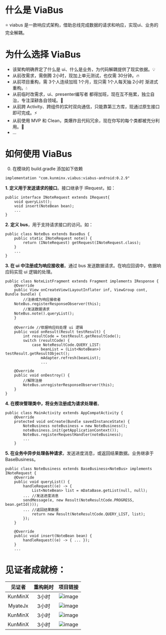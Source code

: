 # 什么是 ViaBus
⭐ viabus 是一款响应式架构，借助总线完成数据的请求和响应，实现ui、业务的完全解耦。


# 为什么选择 ViaBus
- 该架构明确界定了什么是 ui、什么是业务，为代码解耦提供了现实依据。💡
- 从前改需求，需倒腾 2小时，现加上单元测试，也仅需 30分钟。🔥
- 从前项目重构，需 3个人连续加班 1个月，现只需 1个人每天抽 2小时 渐进式重构。💧
- 从前临时改需求，ui、presenter编写者 都得加班，现在互不拖累，独立自治，专注深耕各自领域。🌲
- 从前跨 Activity、跨组件的实时双向通信，只能靠第三方库，现通过原生接口即可完成。⚡
- 从前使用 MVP 和 Clean，类爆炸且代码冗余，现在你写的每个类都被充分利用。💪
- ...


# 如何使用 ViaBus
0. 在模块的 build.gradle 添加如下依赖
```
implementation "com.kunminx.viabus:viabus-android:0.2.9"
```

**1. 定义用于发送请求的接口**。接口继承于 IRequest，如：
```
public interface INoteRequest extends IRequest{
    void queryList();
    void insert(NoteBean bean);
    ...
}
```

**2. 定义 bus**，用于支持请求接口的访问。如：
```
public class NoteBus extends BaseBus {
    public static INoteRequest note() {
        return (INoteRequest) getRequest(INoteRequest.class);
    }
    ...
}
```

**3. 在 ui 中注册成为响应接收者**。通过 bus 发送数据请求。在响应回调中，依据响应码实现 ui 逻辑的处理。
```
public class NoteListFragment extends Fragment implements IResponse {
    @Override
    public View onCreateView(LayoutInflater inf, ViewGroup cont, Bundle bundle) {
        //注册成为响应接收者
	NoteBus.registerResponseObserver(this);
        //发送数据请求
	NoteBus.note().queryList();
    }

    @Override //依据响应码处理 ui 逻辑
    public void onResult(Result testResult) {
        int resultCode = testResult.getResultCode();
        switch (resultCode) {
            case NoteResultCode.QUERY_LIST:
                beanList = (List<NoteBean>) testResult.getResultObject();
                mAdapter.refresh(beanList);
                ...
		
    @Override
    public void onDestroy() {
        //解除注册
        NoteBus.unregisterResponseObserver(this);
    }
}
```

**4. 在模块管理类中，将业务注册成为请求处理者**。
```
public class MainActivity extends AppCompatActivity {
    @Override
    protected void onCreate(Bundle savedInstanceState) {
        NoteBusiness noteBusiness = new NoteBusiness();
        noteBusiness.init(getApplicationContext());
        NoteBus.registerRequestHandler(noteBusiness);
        ...
    }
```

**5. 在业务中异步处理各种请求**，发送进度消息，或返回结果数据。业务继承于 BaseBusiness。
```
public class NoteBusiness extends BaseBusiness<NoteBus> implements INoteRequest {
    @Override
    public void queryList() {
        handleRequest((e) -> {
            List<NoteBean> list = mDataBase.getList(null, null);
	    ... //发送进度消息
	    sendMessage(e, new Result(NoteResultCode.PROGRESS, bean.getId()));
	    ... //返回结果数据
            return new Result(NoteResultCode.QUERY_LIST, list); 
        });
    }

    @Override
    public void insert(NoteBean bean) {
        handleRequest((e) -> { ... });
    }
    ...
```


# 见证者成就榜：

|见证者|重构耗时|项目链接|
|:--:|:--:|:--:|
|KunMinX|3小时|![image]()|
|MyateJx|3小时|![image]()|
|KunMinX|3小时|![image]()|
|KunMinX|3小时|![image]()|

